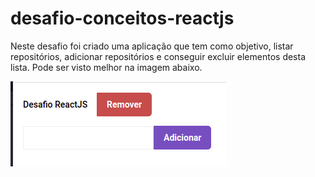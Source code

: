 # desafio-conceitos-reactjs

Neste desafio foi criado uma aplicação que tem como objetivo, listar repositórios, adicionar repositórios e conseguir excluir elementos desta lista. 
Pode ser visto melhor na imagem abaixo.

![](/utils/exemplo.png)
